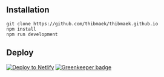 ## Installation
```
git clone https://github.com/thibmaek/thibmaek.github.io
npm install
npm run development
```

## Deploy

[![Deploy to Netlify](https://www.netlify.com/img/deploy/button.svg)](https://app.netlify.com/start/deploy?repository=https://github.com/thibmaek/thibmaek.github.io) [![Greenkeeper badge](https://badges.greenkeeper.io/thibmaek/thibmaek.github.io.svg)](https://greenkeeper.io/)
